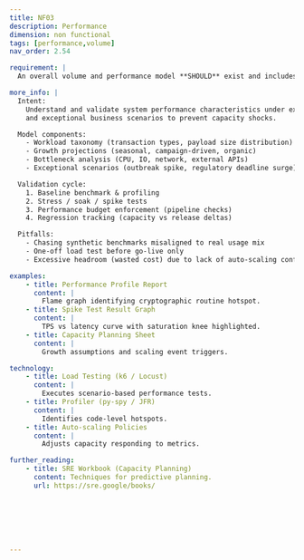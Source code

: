 ```yaml
---
title: NF03
description: Performance
dimension: non functional
tags: [performance,volume]
nav_order: 2.54

requirement: |
  An overall volume and performance model **SHOULD** exist and includes business-realistic exceptional scenarios.

more_info: |
  Intent:
    Understand and validate system performance characteristics under expected
    and exceptional business scenarios to prevent capacity shocks.

  Model components:
    - Workload taxonomy (transaction types, payload size distribution)
    - Growth projections (seasonal, campaign-driven, organic)
    - Bottleneck analysis (CPU, IO, network, external APIs)
    - Exceptional scenarios (outbreak spike, regulatory deadline surge)

  Validation cycle:
    1. Baseline benchmark & profiling
    2. Stress / soak / spike tests
    3. Performance budget enforcement (pipeline checks)
    4. Regression tracking (capacity vs release deltas)

  Pitfalls:
    - Chasing synthetic benchmarks misaligned to real usage mix
    - One-off load test before go-live only
    - Excessive headroom (wasted cost) due to lack of auto-scaling confidence

examples: 
    - title: Performance Profile Report
      content: |
        Flame graph identifying cryptographic routine hotspot.
    - title: Spike Test Result Graph
      content: |
        TPS vs latency curve with saturation knee highlighted.
    - title: Capacity Planning Sheet
      content: |
        Growth assumptions and scaling event triggers.

technology:
    - title: Load Testing (k6 / Locust)
      content: |
        Executes scenario-based performance tests.
    - title: Profiler (py-spy / JFR)
      content: |
        Identifies code-level hotspots.
    - title: Auto-scaling Policies
      content: |
        Adjusts capacity responding to metrics.

further_reading:
    - title: SRE Workbook (Capacity Planning)
      content: Techniques for predictive planning.
      url: https://sre.google/books/







---
```

